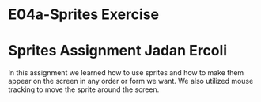 # E04a-Sprites Exercise
# Sprites Assignment Jadan Ercoli

In this assignment we learned how to use sprites and how to make them appear on the screen in any order or form we want. We also utilized mouse tracking to move the sprite around the screen. 
